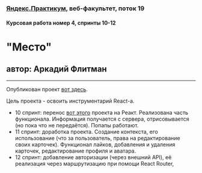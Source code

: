 ### [Яндекс.Практикум](https://praktikum.yandex.ru), веб-факультет, поток 19
#### Курсовая работа номер 4, спринты 10-12

# "Место"
## автор: Аркадий Флитман
------



Опубликован проект [вот здесь](https://konjvpaljto.github.io/react-mesto-auth/).

Цель проекта - освоить инструментарий React-а.

* 10 спринт: перенос [вот этого](https://github.com/konjvpaljto/mesto) проекта на Реакт. Реализована часть функционала. Информация получается с сервера, отрисовывается (но пока что не передаётся). Попапы работают.
* 11 спринт: доработка проекта. Создание контекста, его использование (что за пользователь, права на редактирование своих карточек). Функционал лайков, добавления и удаления карточек, редактирование профиля и аватара.
* 12 спринт: добавление авторизации (через внешний API), её реализация через маршрутизацию при помощи React Router,
